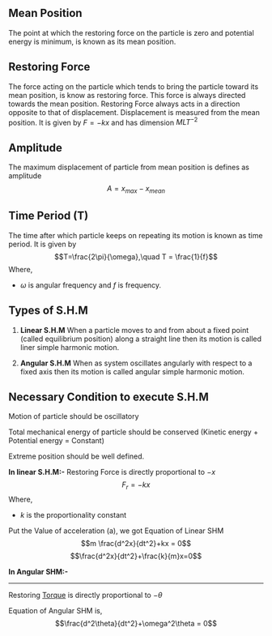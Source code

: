 ## Mean Position
The point at which the restoring force on the particle is zero and potential energy is minimum, is known as its mean position.
## Restoring Force
The force acting on the particle which tends to bring the particle toward its mean position, is know as restoring force.
This force is always directed towards the mean position.
Restoring Force always acts in a direction opposite to that of displacement. Displacement is measured from the mean position.
It is given by $F=-kx$ and has dimension $MLT^{-2}$

## Amplitude 
The maximum displacement of particle from mean position is defines as amplitude 
$$A = x_{max}- x_{mean}$$

## Time Period (T)
The time after which particle keeps on repeating its motion is known as time period.
It is given by $$T=\frac{2\pi}{\omega},\quad T = \frac{1}{f}$$ 
Where,
- $\omega$ is angular frequency and $f$ is frequency.

## Types of S.H.M
1. **Linear S.H.M**
When a particle moves to and from about a fixed point (called equilibrium position) along a straight line then its motion is called liner simple harmonic motion.

2. **Angular S.H.M**
When as system oscillates angularly with respect to a fixed axis then its motion is called angular simple harmonic motion.

## Necessary Condition to execute S.H.M
Motion of particle should be oscillatory 

Total mechanical energy of particle should be conserved (Kinetic energy + Potential energy = Constant)

Extreme position should be well defined.

**In linear S.H.M:-**
Restoring Force is directly proportional to $-x$
$$F_{r} =-kx$$
Where,
- $k$ is the proportionality constant 

Put the Value of acceleration (a), we got Equation of Linear SHM
$$m \frac{d^2x}{dt^2}+kx = 0$$
$$\frac{d^2x}{dt^2}+\frac{k}{m}x=0$$

**In Angular SHM:-**

---
Restoring [Torque](../Rotation/Torque.md) is directly proportional to $-\theta$

Equation of Angular SHM is,
$$\frac{d^2\theta}{dt^2}+\omega^2\theta = 0$$
